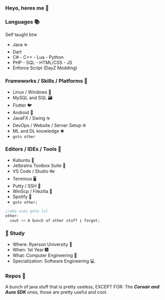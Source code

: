 ### Heyo, heres me 👋

### Languages 📚
Self taught btw
- Java ☕
- Dart
- C# - C++ - Lua - Python
- PHP - SQL - HTML/CSS - JS
- Enforce Script (DayZ Modding)

### Frameworks / Skills / Platforms 🌉
- Linux / Windows 🐧
- MySQL and SQL 🗃
- Flutter 🐦
- Android 📱
- JavaFX / Swing ☕
- DevOps / Website / Server Setup 🌐
- ML and DL knowledge ✖
- `goto other`

### Editors / IDEs / Tools 🔨
- Kubuntu 🐧
- Jetbrains Toolbox Suite 🧰
- VS Code / Studio 👓
- Terminus 🖥
- Putty / SSH 📂
- WinScp / Filezilla 📁
- Spotify 🎵
- `goto other;`

```cpp
//who uses goto lol
other: 
  cout << A bunch of other stuff i forgot;
```

### 📗 Study

- Where: Ryerson University 🍁
- When: 1st Year 🎆
- What: Computer Engineering 🔌
- Specialization: Software Engineering 💻

### Repos 📓

A bunch of java stuff that is pretty useless, EXCEPT FOR:
The ***Corsair and Aura SDK*** ones, those are pretty useful and cool.

